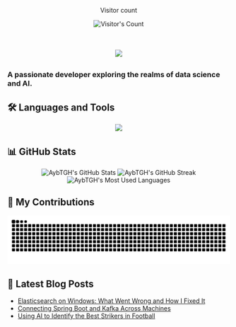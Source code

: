 <div align="center"> 
  <p>Visitor count</p>
  <img src="https://profile-counter.glitch.me/{AybTGH}/count.svg" alt="Visitor's Count" />
</div>
<h1 align="center">
  <img src="https://readme-typing-svg.herokuapp.com/?font=Inter&size=48&center=true&vCenter=true&width=500&height=70&color=4493F8&duration=4000&lines=Hi+There!+;+I'm+AybTGH!;" />
</h1>

### A passionate developer exploring the realms of data science and AI.


## 🛠️ Languages and Tools

<p align="center">
  <img src="https://skillicons.dev/icons?i=python,java,javascript,react,nodejs,cpp,git,linux" />
</p>


## 📊 GitHub Stats

<div align="center">
  <img width="390" src="https://github-readme-stats.vercel.app/api?username=AybTGH&theme=transparent&count_private=true&show_icons=true&rank_icon=github&locale=en" alt="AybTGH's GitHub Stats" />
  <img width="390" src="https://github-readme-streak-stats.herokuapp.com/?user=AybTGH&theme=transparent&count_private=true&border_radius=10&locale=en" alt="AybTGH's GitHub Streak" />
  <img width="325" src="https://github-readme-stats.vercel.app/api/top-langs?username=AybTGH&theme=transparent&layout=donut&hide=css&langs_count=8&border_radius=10&show_icons=true&locale=en" alt="AybTGH's Most Used Languages" />
</div>


## 🐍 My Contributions

<div align="center">
  <picture>
    <source media="(prefers-color-scheme: dark)" srcset="https://raw.githubusercontent.com/AybTGH/AybTGH/output/github-contribution-grid-snake-dark.svg" />
    <source media="(prefers-color-scheme: light)" srcset="https://raw.githubusercontent.com/AybTGH/AybTGH/output/github-contribution-grid-snake.svg" />
    <img alt="github-snake" src="https://raw.githubusercontent.com/AybTGH/AybTGH/output/github-contribution-grid-snake.svg" />
  </picture>
</div>


## 📝 Latest Blog Posts


<!-- BLOG-POST-LIST:START -->
- [Elasticsearch on Windows: What Went Wrong and How I Fixed It](https://medium.com/@toudghi.ayoub/elasticsearch-on-windows-installation-and-troubleshooting-07a3cc21d72c?source=rss-2efa69a10cad------2)
- [Connecting Spring Boot and Kafka Across Machines](https://medium.com/@toudghi.ayoub/connecting-spring-boot-and-kafka-across-machines-d72b47e07257?source=rss-2efa69a10cad------2)
- [Using AI to Identify the Best Strikers in Football](https://medium.com/@toudghi.ayoub/we-have-been-asked-to-identify-the-best-strikers-in-football-5c3d8ca29f3a?source=rss-2efa69a10cad------2)
<!-- BLOG-POST-LIST:END -->


